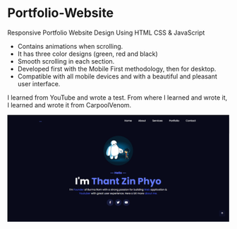 # Portfolio-Website
Responsive Portfolio Website Design Using HTML CSS &amp; JavaScript

- Contains animations when scrolling.
- It has three color designs (green, red and black)
- Smooth scrolling in each section.
- Developed first with the Mobile First methodology, then for desktop.
- Compatible with all mobile devices and with a beautiful and pleasant user interface.

I learned from YouTube and wrote a test. From where I learned and wrote it, I learned and wrote it from CarpoolVenom.

![Portfolio-Website](/home.png)
